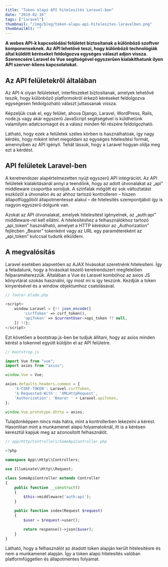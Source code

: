```yaml
---
title: "Token alapú API hitelesítés Laravel-ben"
date: "2019-02-16"
tags: ["laravel"]
thumbnail: "/img/blog/token-alapu-api-hitelesites-laravelben.png"
thumbnailAlt: ""
---
```


**A webes API-k kapcsolódási felületet biztosítanak a különböző szoftver komponenseknek. Az API lehetővé teszi, hogy különböző technológiák által küldött kéréseket feldolgozva egységes választ adjon vissza. Szerencsére Laravel és Vue segítségével egyszerűen kialakíthatunk ilyen API szerver-kliens kapcsolatokat.**

## Az API felületekről általában

Az API-k olyan felületeket, interfészeket biztosítanak, amelyek lehetővé teszik, hogy különböző platformokról érkező kéréseket feldolgozva egységesen feldolgozható választ juttassanak vissza.

Képzeljük csak el, egy felület, ahova Django, Laravel, WordPress, Rails, node.js vagy akár egyszerű JavaScript segítségével is küldhetünk valamilyen adatcsomagot és a válasz minden fél részére feldolgozható.

Látható, hogy ezek a felületek széles körben is használhatóak, így nagy kérdés, hogy miként lehet megoldani az egységes hitelesítési formát, amennyiben az API igényli. Tehát lássuk, hogy a Laravel hogyan oldja meg ezt a kérdést.

## API felületek Laravel-ben

A keretrendszer alapértelmezetten nyújt egyszerű API integrációt. Az API felületek kialakításánál annyi a teendőnk, hogy az adott útvonalakat az „api” middleware csoportba soroljuk. A színfalak mögött ez sok változtatást eszközöl a útvonalon és az ahhoz tartozó kontrolleren – hiszen állapotfüggőből állapotmentessé alakul – de hitelesítés szempontjából így is nagyon egyszerű dolgunk van.

Azokat az API útvonalakat, amelyek hitelesítést igényelnek, az „auth:api” middleware-rel kell ellátni. A hitelesítéshez a felhasználókhoz tartozó „api\_token” használható, amelyet a HTTP kéréskor az „Authorization” fejlécben „Bearer” tokenként vagy az URL egy paramétereként az „api\_token” kulccsal tudunk elküldeni.

## A megvalósítás

Laravel esetében alapvetően az AJAX hívásokat szeretnénk hitelesíteni. Így a feladatunk, hogy a hívásokat kezelő keretrendszert megfelelően felparaméterezzük. Általában a Vue és Laravel kombóhoz az axios JS könyvtárat szokás használni, így most mi is így teszünk. Kezdjük a token kinyerésével és a window objektumhoz csatolásával.

```php
// footer.blade.php

<script>
    window.Laravel = {!! json_encode([
        'csrfToken' => csrf_token(),
        'apiToken' => $currentUser->api_token ?? null,
    ]) !!};
</script>
```

Ezt követően a bootstrap.js-ben be tudjuk állítani, hogy az axios minden kérést a tokennel együtt küldjön el az API felületre.

```js
// bootstrap.js

import Vue from "vue";
import axios from "axios";

window.Vue = Vue;

axios.defaults.headers.common = {
    'X-CSRF-TOKEN': Laravel.csrfToken,
    'X-Requested-With': 'XMLHttpRequest',
    'Authorization': 'Bearer ' + Laravel.apiToken,
};

window.Vue.prototype.$http = axios;
```

Tulajdonképpen nincs más hátra, mint a kontrollerben lekezelni a kérést. Hasonlóan mint a munkamenet alapú folyamatoknál, itt is a kérésen keresztül kapjuk meg az azonosított felhasználót.

```php
// app/Http/Controllers/SomeApiController.php

<?php

namespace App\\Http\\Controllers;

use Illuminate\\Http\\Request;

class SomeApiController extends Controller
{
    public function __construct()
    {
        $this->middleware('auth:api');
    }

    public function index(Request $request)
    {
        $user = $request->user();

        return response()->json($user);
    }
}
```

Látható, hogy a felhasználót az átadott token alapján került hitelesítésre és nem a munkamenet alapján. Így a token alapú hitelesítés valóban platformfüggetlen és állapotmentes folyamat.
